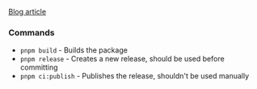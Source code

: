 [Blog article](https://dev.to/wdsebastian/simplest-way-to-publish-and-automate-npm-packages-d0c)

### Commands

- `pnpm build` - Builds the package
- `pnpm release` - Creates a new release, should be used before committing
- `pnpm ci:publish` - Publishes the release, shouldn't be used manually
